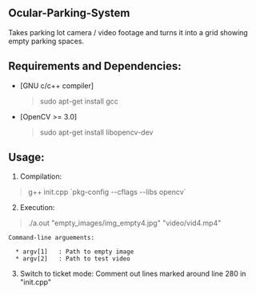 ## Ocular-Parking-System

Takes parking lot camera / video footage and turns it into a grid showing empty parking spaces.

## Requirements and Dependencies:

* [GNU c/c++ compiler]
  > sudo apt-get install gcc

* [OpenCV >= 3.0]
  > sudo apt-get install libopencv-dev


## Usage:

1.  Compilation:
   > g++ init.cpp \`pkg-config --cflags --libs opencv\`

2.  Execution:
  > ./a.out "empty_images/img_empty4.jpg" "video/vid4.mp4"

    Command-line arguements:
    
      * argv[1]   : Path to empty image         
      * argv[2]   : Path to test video
      
3.  Switch to ticket mode:
     Comment out lines marked around line 280 in "init.cpp"
